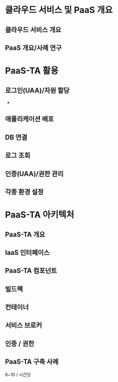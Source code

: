 # 클라우드 서비스 및 PaaS 개요
## 클라우드 서비스 개요
## PaaS 개요/사례 연구

# PaaS-TA 활용
## 로그인(UAA)/자원 할당
- 
## 애플리케이션 배포
## DB 연결
## 로그 조회
## 인증(UAA)/권한 관리
## 각종 환경 설정

# PaaS-TA 아키텍처
## PaaS-TA 개요
## IaaS 인터페이스
## PaaS-TA 컴포넌트
## 빌드팩
## 컨테이너
## 서비스 브로커
## 인증 / 권한
## PaaS-TA 구축 사례


6~10 / 시간당

